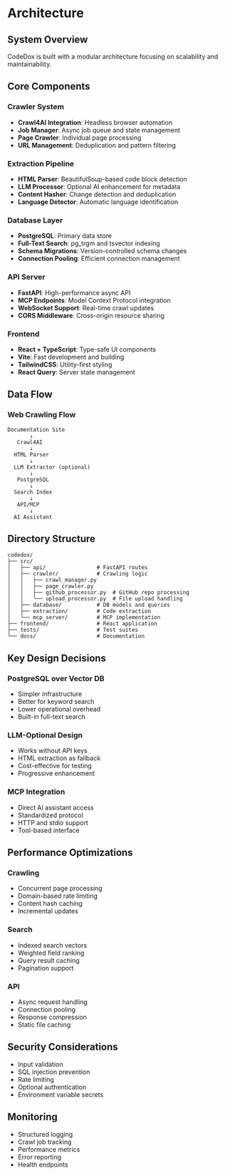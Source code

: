 # Architecture

## System Overview

CodeDox is built with a modular architecture focusing on scalability and maintainability.

## Core Components

### Crawler System
- **Crawl4AI Integration**: Headless browser automation
- **Job Manager**: Async job queue and state management
- **Page Crawler**: Individual page processing
- **URL Management**: Deduplication and pattern filtering

### Extraction Pipeline
- **HTML Parser**: BeautifulSoup-based code block detection
- **LLM Processor**: Optional AI enhancement for metadata
- **Content Hasher**: Change detection and deduplication
- **Language Detector**: Automatic language identification

### Database Layer
- **PostgreSQL**: Primary data store
- **Full-Text Search**: pg_trgm and tsvector indexing
- **Schema Migrations**: Version-controlled schema changes
- **Connection Pooling**: Efficient connection management

### API Server
- **FastAPI**: High-performance async API
- **MCP Endpoints**: Model Context Protocol integration
- **WebSocket Support**: Real-time crawl updates
- **CORS Middleware**: Cross-origin resource sharing

### Frontend
- **React + TypeScript**: Type-safe UI components
- **Vite**: Fast development and building
- **TailwindCSS**: Utility-first styling
- **React Query**: Server state management

## Data Flow

### Web Crawling Flow

```
Documentation Site
       ↓
   Crawl4AI
       ↓
  HTML Parser
       ↓
  LLM Extractor (optional)
       ↓
   PostgreSQL
       ↓
  Search Index
       ↓
   API/MCP
       ↓
  AI Assistant
```

## Directory Structure

```
codedox/
├── src/
│   ├── api/                # FastAPI routes
│   ├── crawler/            # Crawling logic
│   │   ├── crawl_manager.py
│   │   ├── page_crawler.py
│   │   ├── github_processor.py  # GitHub repo processing
│   │   └── upload_processor.py  # File upload handling
│   ├── database/           # DB models and queries
│   ├── extraction/         # Code extraction
│   └── mcp_server/         # MCP implementation
├── frontend/               # React application
├── tests/                  # Test suites
└── docs/                   # Documentation
```

## Key Design Decisions

### PostgreSQL over Vector DB
- Simpler infrastructure
- Better for keyword search
- Lower operational overhead
- Built-in full-text search

### LLM-Optional Design
- Works without API keys
- HTML extraction as fallback
- Cost-effective for testing
- Progressive enhancement

### MCP Integration
- Direct AI assistant access
- Standardized protocol
- HTTP and stdio support
- Tool-based interface

## Performance Optimizations

### Crawling
- Concurrent page processing
- Domain-based rate limiting
- Content hash caching
- Incremental updates

### Search
- Indexed search vectors
- Weighted field ranking
- Query result caching
- Pagination support

### API
- Async request handling
- Connection pooling
- Response compression
- Static file caching

## Security Considerations

- Input validation
- SQL injection prevention
- Rate limiting
- Optional authentication
- Environment variable secrets

## Monitoring

- Structured logging
- Crawl job tracking
- Performance metrics
- Error reporting
- Health endpoints

